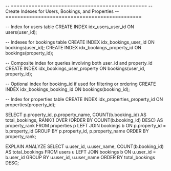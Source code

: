 -- ==============================================
-- Create Indexes for Users, Bookings, and Properties
-- ==============================================

-- Index for users table
CREATE INDEX idx_users_user_id ON users(user_id);

-- Indexes for bookings table
CREATE INDEX idx_bookings_user_id ON bookings(user_id);
CREATE INDEX idx_bookings_property_id ON bookings(property_id);

-- Composite index for queries involving both user_id and property_id
CREATE INDEX idx_bookings_user_property ON bookings(user_id, property_id);

-- Optional index for booking_id if used for filtering or ordering
CREATE INDEX idx_bookings_booking_id ON bookings(booking_id);

-- Index for properties table
CREATE INDEX idx_properties_property_id ON properties(property_id);


SELECT 
    p.property_id,
    p.property_name,
    COUNT(b.booking_id) AS total_bookings,
    RANK() OVER (ORDER BY COUNT(b.booking_id) DESC) AS property_rank
FROM properties p
LEFT JOIN bookings b ON p.property_id = b.property_id
GROUP BY p.property_id, p.property_name
ORDER BY property_rank;


EXPLAIN ANALYZE
SELECT 
    u.user_id,
    u.user_name,
    COUNT(b.booking_id) AS total_bookings
FROM users u
LEFT JOIN bookings b ON u.user_id = b.user_id
GROUP BY u.user_id, u.user_name
ORDER BY total_bookings DESC;
